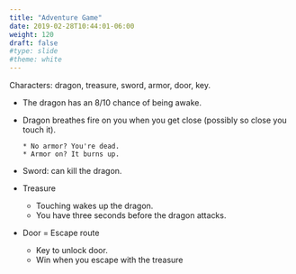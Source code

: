 ```yaml
---
title: "Adventure Game"
date: 2019-02-28T10:44:01-06:00
weight: 120
draft: false
#type: slide
#theme: white
---
```


Characters: dragon, treasure, sword, armor, door, key.

* The dragon has an 8/10 chance of being awake.
* Dragon breathes fire on you when you get close (possibly so close
  you touch it).
  
      * No armor? You're dead.
      * Armor on? It burns up.

* Sword: can kill the dragon.

* Treasure

    * Touching wakes up the dragon.
    * You have three seconds before the dragon attacks.
   
* Door = Escape route
  
    * Key to unlock door.
    * Win when you escape with the treasure
